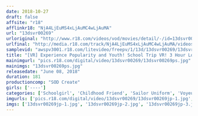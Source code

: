 ```yaml
---
date: 2018-10-27
draft: false
affsite: "r18"
afflinkr18: "NjA4LjEuMS4xLjAuMC4wLjAuMA"
url: "13dsvr00269"
urloriginal: "http://www.r18.com/videos/vod/movies/detail/-/id=13dsvr00269"
urlfinal: "http://media.r18.com/track/NjA4LjEuMS4xLjAuMC4wLjAuMA/videos/vod/movies/detail/-/id=13dsvr00269"
samplevid: "awspv3001.r18.com/litevideo/freepv/1/13d/13dsvr00269/13dsvr00269_dmb_w.mp4"
title: "[VR] Experience Popularity and Youth! School Trip VR! 3 Hour Long Experience! Spend Your Two Day Trip Spying on Girls Bathing and Sneak in the Girls' Room to Have a Stealthy Sex Session with Your Crush! Once in Your Own Room Your Childhood Friend Comes to Give You a Special Visit!"
mainimgurl: "pics.r18.com/digital/video/13dsvr00269/13dsvr00269ps.jpg"
mainimgs: "13dsvr00269ps.jpg"
releasedate: "June 08, 2018"
duration: 181
productioncomp: "SOD Create"
girls: ['----']
categories: ['Schoolgirl', 'Childhood Friend', 'Sailor Uniform', 'Voyeur', 'Creampie', 'VR Exclusive']
imgurls: ['pics.r18.com/digital/video/13dsvr00269/13dsvr00269jp-1.jpg', 'pics.r18.com/digital/video/13dsvr00269/13dsvr00269jp-2.jpg', 'pics.r18.com/digital/video/13dsvr00269/13dsvr00269jp-3.jpg', 'pics.r18.com/digital/video/13dsvr00269/13dsvr00269jp-4.jpg', 'pics.r18.com/digital/video/13dsvr00269/13dsvr00269jp-5.jpg', 'pics.r18.com/digital/video/13dsvr00269/13dsvr00269jp-6.jpg', 'pics.r18.com/digital/video/13dsvr00269/13dsvr00269jp-7.jpg', 'pics.r18.com/digital/video/13dsvr00269/13dsvr00269jp-8.jpg', 'pics.r18.com/digital/video/13dsvr00269/13dsvr00269jp-9.jpg', 'pics.r18.com/digital/video/13dsvr00269/13dsvr00269jp-10.jpg', 'pics.r18.com/digital/video/13dsvr00269/13dsvr00269jp-11.jpg', 'pics.r18.com/digital/video/13dsvr00269/13dsvr00269jp-12.jpg', 'pics.r18.com/digital/video/13dsvr00269/13dsvr00269jp-13.jpg', 'pics.r18.com/digital/video/13dsvr00269/13dsvr00269jp-14.jpg', 'pics.r18.com/digital/video/13dsvr00269/13dsvr00269jp-15.jpg', 'pics.r18.com/digital/video/13dsvr00269/13dsvr00269jp-16.jpg', 'pics.r18.com/digital/video/13dsvr00269/13dsvr00269jp-17.jpg', 'pics.r18.com/digital/video/13dsvr00269/13dsvr00269jp-18.jpg', 'pics.r18.com/digital/video/13dsvr00269/13dsvr00269jp-19.jpg', 'pics.r18.com/digital/video/13dsvr00269/13dsvr00269jp-20.jpg']
imgs: ['13dsvr00269jp-1.jpg', '13dsvr00269jp-2.jpg', '13dsvr00269jp-3.jpg', '13dsvr00269jp-4.jpg', '13dsvr00269jp-5.jpg', '13dsvr00269jp-6.jpg', '13dsvr00269jp-7.jpg', '13dsvr00269jp-8.jpg', '13dsvr00269jp-9.jpg', '13dsvr00269jp-10.jpg', '13dsvr00269jp-11.jpg', '13dsvr00269jp-12.jpg', '13dsvr00269jp-13.jpg', '13dsvr00269jp-14.jpg', '13dsvr00269jp-15.jpg', '13dsvr00269jp-16.jpg', '13dsvr00269jp-17.jpg', '13dsvr00269jp-18.jpg', '13dsvr00269jp-19.jpg', '13dsvr00269jp-20.jpg']
---
```

